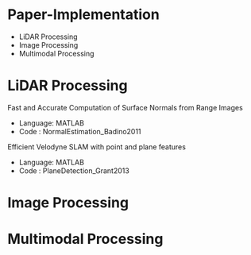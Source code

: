 # Paper-Implementation
- LiDAR Processing
- Image Processing
- Multimodal Processing

# LiDAR Processing

Fast and Accurate Computation of Surface Normals from Range Images 
- Language: MATLAB 
- Code : NormalEstimation_Badino2011 

Efficient Velodyne SLAM with point and plane features 
- Language: MATLAB 
- Code : PlaneDetection_Grant2013 
 
# Image Processing


# Multimodal Processing
